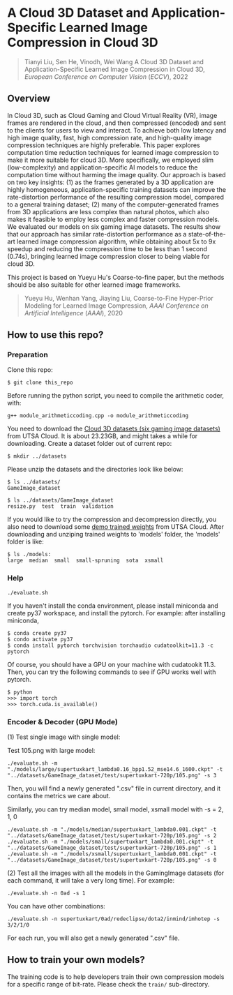 # A Cloud 3D Dataset and Application-Specific Learned Image Compression in Cloud 3D

> Tianyi Liu, Sen He, Vinodh, Wei Wang
> A Cloud 3D Dataset and Application-Specific Learned Image Compression in Cloud 3D,
> <i>European Conference on Computer Vision</i> (<i>ECCV</i>), 2022
## Overview
In Cloud 3D, such as Cloud Gaming and Cloud Virtual Reality (VR), image frames are rendered in the cloud, and then compressed (encoded) and sent to the clients for users to view and interact. To achieve both low latency and high image quality, fast, high compression rate, and high-quality image compression techniques are highly preferable. This paper explores computation time reduction techniques for learned image compression to make it more suitable for cloud 3D. More specifically, we employed slim (low-complexity) and application-specific AI models to reduce the computation time without harming the image quality. Our approach is based on two key insights: (1) as the frames generated by a 3D application are highly homogeneous, application-specific training datasets can improve the rate-distortion performance of the resulting compression model, compared to a general training dataset; (2) many of the computer-generated frames from 3D applications are less complex than natural photos, which also makes it feasible to employ less complex and faster compression models. We evaluated our models on six gaming image datasets. The results show that our approach has similar rate-distortion performance as a state-of-the-art learned image compression algorithm, while obtaining about 5x to 9x speedup and reducing the compression time to be less than 1 second (0.74s), bringing learned image compression closer to being viable for cloud 3D.

This project is based on Yueyu Hu's Coarse-to-fine paper, but the methods should be also suitable for other learned image frameworks.
> Yueyu Hu, Wenhan Yang, Jiaying Liu, 
> Coarse-to-Fine Hyper-Prior Modeling for Learned Image Compression,
> <i>AAAI Conference on Artificial Intelligence</i> (<i>AAAI</i>), 2020
 
## How to use this repo?
### Preparation

Clone this repo:

```$ git clone this_repo```

Before running the python script, you need to compile the arithmetic coder, with:

```g++ module_arithmeticcoding.cpp -o module_arithmeticcoding```

You need to download the <a href="https://utsacloud-my.sharepoint.com/:u:/g/personal/wei_wang_utsa_edu/EROyq4JeQlxLuhWIFD-RFZ8BR69M1fiQk6HhhaoAE_TZnA?e=sTV1o0">Cloud 3D datasets (six gaming image datasets)</a> from UTSA Cloud. It is about 23.23GB, and might takes a while for downloading.
Create a dataset folder out of current repo:

```$ mkdir ../datasets```

Please unzip the datasets and the directories look like below:

```
$ ls ../datasets/
GameImage_dataset

$ ls ../datasets/GameImage_dataset
resize.py  test  train  validation
```

If you would like to try the compression and decompression directly, you also need to download some <a href="https://utsacloud-my.sharepoint.com/:u:/g/personal/wei_wang_utsa_edu/ESMNg7nCY0JIhMRUufmEoF8BMlRia4GpJOfzgLe6NCaoWQ?e=Zq7YTt">demo trained weights</a> from UTSA Cloud. After downloading and unziping trained weights to 'models' folder, the 'models' folder is like:
```
$ ls ./models:
large  median  small  small-spruning  sota  xsmall
```
### Help
```./evaluate.sh```

If you haven't install the conda environment, please install miniconda and create py37 workspace, and install the pytorch. For example: after installing miniconda, 
```
$ conda create py37
$ condo activate py37
$ conda install pytorch torchvision torchaudio cudatoolkit=11.3 -c pytorch
```
Of course, you should have a GPU on your machine with cudatookit 11.3.
Then, you can try the following commands to see if GPU works well with pytorch.
```
$ python
>>> import torch
>>> torch.cuda.is_available()
```
### Encoder & Decoder (GPU Mode)
(1) Test single image with single model:

Test 105.png with large model:

```./evaluate.sh -m "./models/large/supertuxkart_lambda0.16_bpp1.52_mse14.6_1600.ckpt" -t "../datasets/GameImage_dataset/test/supertuxkart-720p/105.png" -s 3```

Then, you will find a newly generated ".csv" file in current directory, and it contains the metrics we care about.

Similarly, you can try median model, small model, xsmall model with -s = 2, 1, 0

```
./evaluate.sh -m "./models/median/supertuxkart_lambda0.001.ckpt" -t "../datasets/GameImage_dataset/test/supertuxkart-720p/105.png" -s 2
./evaluate.sh -m "./models/small/supertuxkart_lambda0.001.ckpt" -t "../datasets/GameImage_dataset/test/supertuxkart-720p/105.png" -s 1
./evaluate.sh -m "./models/xsmall/supertuxkart_lambda0.001.ckpt" -t "../datasets/GameImage_dataset/test/supertuxkart-720p/105.png" -s 0
```

(2) Test all the images with all the models in the GamingImage datasets (for each command, it will take a very long time). For example:

```./evaluate.sh -n 0ad -s 1```

You can have other combinations:

```./evaluate.sh -n supertuxkart/0ad/redeclipse/dota2/inmind/imhotep -s 3/2/1/0```

For each run, you will also get a newly generated ".csv" file.
## How to train your own models?
The training code is to help developers train their own compression models for a specific range of bit-rate. Please check the ```train/``` sub-directory.
